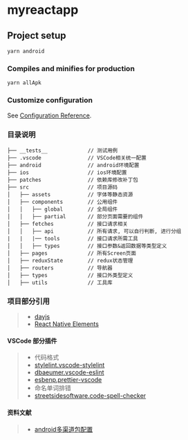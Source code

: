 # myreactapp

## Project setup

```
yarn android
```

### Compiles and minifies for production

```
yarn allApk
```

### Customize configuration

See [Configuration Reference](https://reactnative.cn/docs/getting-started).

### 目录说明

```
├── __tests__             // 测试用例
├── .vscode               // VSCode相关统一配置
├── android               // android环境配置
├── ios                   // ios环境配置
├── patches               // 依赖库修改补丁包
├── src                   // 项目源码
│   ├── assets            // 字体等静态资源
│   ├── components        // 公用组件
│   │   ├── global        // 全局组件
│   │   ├── partial       // 部分页面需要的组件
│   ├── fetches           // 接口请求相关
│   │   ├── api           // 所有请求, 可以自行判断, 进行分组
|   |   |── tools         // 接口请求所需工具
│   │   ├── types         // 接口参数&返回数据等类型定义
│   ├── pages             // 所有Screen页面
│   ├── reduxState        // redux状态管理
│   ├── routers           // 导航器
│   ├── types             // 接口外类型定义
│   ├── utils             // 工具库
```

### 项目部分引用

> - [dayjs](https://day.js.org/zh-CN/)
> - [React Native Elements](https://reactnativeelements.com/docs/)


#### VSCode 部分插件

> - 代码格式
> - [stylelint.vscode-stylelint](https://marketplace.visualstudio.com/items?itemName=stylelint.vscode-stylelint)
> - [dbaeumer.vscode-eslint](https://marketplace.visualstudio.com/items?itemName=dbaeumer.vscode-eslint)
> - [esbenp.prettier-vscode](https://marketplace.visualstudio.com/items?itemName=esbenp.prettier-vscode)
> - 命名单词排错
> - [streetsidesoftware.code-spell-checker](https://marketplace.visualstudio.com/items?itemName=streetsidesoftware.code-spell-checker) 


#### 资料文献
> - [android多渠道包配置](https://blog.csdn.net/u012165769/article/details/113200830)
